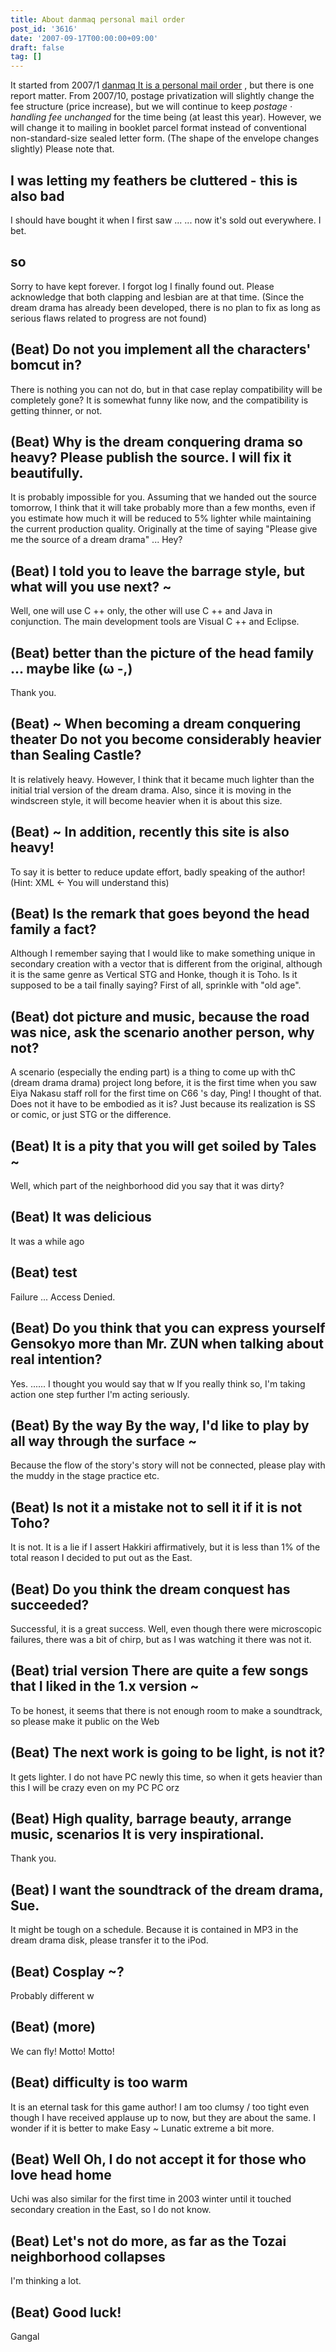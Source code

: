 ```yaml
---
title: About danmaq personal mail order
post_id: '3616'
date: '2007-09-17T00:00:00+09:00'
draft: false
tag: []
---
```


It started from 2007/1 [danmaq It is a personal mail order](http://e.danmaq.com/) , but there is one report matter. From 2007/10, postage privatization will slightly change the fee structure (price increase), but we will continue to keep _postage · handling fee unchanged_ for the time being (at least this year). However, we will change it to mailing in booklet parcel format instead of conventional non-standard-size sealed letter form. (The shape of the envelope changes slightly) Please note that.

## I was letting my feathers be cluttered - this is also bad

I should have bought it when I first saw ... ... now it's sold out everywhere. I bet.

## so

Sorry to have kept forever. I forgot log I finally found out. Please acknowledge that both clapping and lesbian are at that time. (Since the dream drama has already been developed, there is no plan to fix as long as serious flaws related to progress are not found)

## (Beat) Do not you implement all the characters' bomcut in?

There is nothing you can not do, but in that case replay compatibility will be completely gone? It is somewhat funny like now, and the compatibility is getting thinner, or not.

## (Beat) Why is the dream conquering drama so heavy? Please publish the source. I will fix it beautifully.

It is probably impossible for you. Assuming that we handed out the source tomorrow, I think that it will take probably more than a few months, even if you estimate how much it will be reduced to 5% lighter while maintaining the current production quality. Originally at the time of saying "Please give me the source of a dream drama" ... Hey?

## (Beat) I told you to leave the barrage style, but what will you use next? ~

Well, one will use C ++ only, the other will use C ++ and Java in conjunction. The main development tools are Visual C ++ and Eclipse.

## (Beat) better than the picture of the head family ... maybe like (ω -,)

Thank you.

## (Beat) ~ When becoming a dream conquering theater Do not you become considerably heavier than Sealing Castle?

It is relatively heavy. However, I think that it became much lighter than the initial trial version of the dream drama. Also, since it is moving in the windscreen style, it will become heavier when it is about this size.

## (Beat) ~ In addition, recently this site is also heavy!

To say it is better to reduce update effort, badly speaking of the author! (Hint: XML ← You will understand this)

## (Beat) Is the remark that goes beyond the head family a fact?

Although I remember saying that I would like to make something unique in secondary creation with a vector that is different from the original, although it is the same genre as Vertical STG and Honke, though it is Toho. Is it supposed to be a tail finally saying? First of all, sprinkle with "old age".

## (Beat) dot picture and music, because the road was nice, ask the scenario another person, why not?

A scenario (especially the ending part) is a thing to come up with thC (dream drama drama) project long before, it is the first time when you saw Eiya Nakasu staff roll for the first time on C66 's day, Ping! I thought of that. Does not it have to be embodied as it is? Just because its realization is SS or comic, or just STG or the difference.

## (Beat) It is a pity that you will get soiled by Tales ~

Well, which part of the neighborhood did you say that it was dirty?

## (Beat) It was delicious

It was a while ago

## (Beat) test

Failure ... Access Denied.

## (Beat) Do you think that you can express yourself Gensokyo more than Mr. ZUN when talking about real intention?

Yes. ...... I thought you would say that w If you really think so, I'm taking action one step further I'm acting seriously.

## (Beat) By the way By the way, I'd like to play by all way through the surface ~

Because the flow of the story's story will not be connected, please play with the muddy in the stage practice etc.

## (Beat) Is not it a mistake not to sell it if it is not Toho?

It is not. It is a lie if I assert Hakkiri affirmatively, but it is less than 1% of the total reason I decided to put out as the East.

## (Beat) Do you think the dream conquest has succeeded?

Successful, it is a great success. Well, even though there were microscopic failures, there was a bit of chirp, but as I was watching it there was not it.

## (Beat) trial version There are quite a few songs that I liked in the 1.x version ~

To be honest, it seems that there is not enough room to make a soundtrack, so please make it public on the Web

## (Beat) The next work is going to be light, is not it?

It gets lighter. I do not have PC newly this time, so when it gets heavier than this I will be crazy even on my PC PC orz

## (Beat) High quality, barrage beauty, arrange music, scenarios It is very inspirational.

Thank you.

## (Beat) I want the soundtrack of the dream drama, Sue.

It might be tough on a schedule. Because it is contained in MP3 in the dream drama disk, please transfer it to the iPod.

## (Beat) Cosplay ~?

Probably different w

## (Beat) (more)

We can fly! Motto! Motto!

## (Beat) difficulty is too warm

It is an eternal task for this game author! I am too clumsy / too tight even though I have received applause up to now, but they are about the same. I wonder if it is better to make Easy ~ Lunatic extreme a bit more.

## (Beat) Well Oh, I do not accept it for those who love head home

Uchi was also similar for the first time in 2003 winter until it touched secondary creation in the East, so I do not know.

## (Beat) Let's not do more, as far as the Tozai neighborhood collapses

I'm thinking a lot.

## (Beat) Good luck!

Gangal